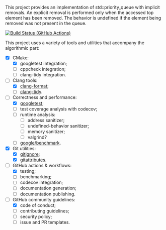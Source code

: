This project provides an implementation of std::priority_queue with implicit removals.
An explicit removal is performed only when the accessed top element has been removed.
The behavior is undefined if the element being removed was not present in the queue. 

[![Build Status (GitHub Actions)](https://github.com/nskybytskyi/lazy-priority-queue/workflows/CMake%20Tests/badge.svg)](https://github.com/nskybytskyi/lazy-priority-queue/actions?query=workflow%3A"CMake%20Tests")

This project uses a variety of tools and utilities that accompany the algorithmic part:
- [x] CMake:
    - [x] googletest integration;
    - [ ] cppcheck integration;
    - [ ] clang-tidy integration.

- [ ] Clang tools:
    - [x] [clang-format](https://clang.llvm.org/docs/ClangFormat.html);
    - [ ] [clang-tidy](https://clang.llvm.org/extra/clang-tidy/).

- [ ] Correctness and performance:
    - [x] [googletest](https://github.com/google/googletest);
    - [ ] test coverage analysis with codecov;
    - [ ] runtime analysis:
        - [ ] address sanitizer;
        - [ ] undefined-behavior sanitizer;
        - [ ] memory sanitizer;
        - [ ] valgrind?
    - [ ] [google/benchmark](https://github.com/google/benchmark).

- [x] Git utilities:
    - [x] [gitignore](https://github.com/github/gitignore);
    - [x] [gitattributes](https://github.com/alexkaratarakis/gitattributes).

- [ ] GitHub actions & workflows:
    - [x] testing;
    - [ ] benchmarking;
    - [ ] codecov integration;
    - [ ] documentation generation;
    - [ ] documentation publishing.

- [ ] GitHub community guidelines:
    - [x] code of conduct;
    - [ ] contributing guidelines;
    - [ ] security policy;
    - [ ] issue and PR templates.
